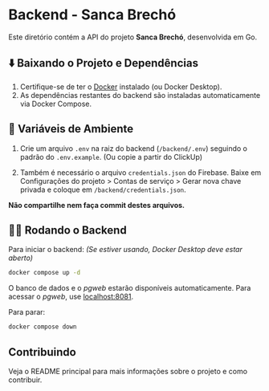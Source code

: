 # Backend - Sanca Brechó

Este diretório contém a API do projeto **Sanca Brechó**, desenvolvida em Go.

## ⬇️ Baixando o Projeto e Dependências

1. Certifique-se de ter o [Docker](https://www.docker.com/) instalado (ou Docker Desktop).
2. As dependências restantes do backend são instaladas automaticamente via Docker Compose.

## 🔐 Variáveis de Ambiente

1. Crie um arquivo `.env` na raiz do backend (`/backend/.env`) seguindo o padrão do `.env.example`. (Ou copie a partir do ClickUp)

2. Também é necessário o arquivo `credentials.json` do Firebase. Baixe em Configurações do projeto > Contas de serviço > Gerar nova chave privada e coloque em `/backend/credentials.json`.

**Não compartilhe nem faça commit destes arquivos.**

## 🏃‍♂️ Rodando o Backend

Para iniciar o backend: *(Se estiver usando, Docker Desktop deve estar aberto)*
```sh
docker compose up -d
```
O banco de dados e o *pgweb* estarão disponíveis automaticamente. Para acessar o *pgweb*, use [localhost:8081](http://localhost:8081).

Para parar:
```sh
docker compose down
```

## Contribuindo

Veja o README principal para mais informações sobre o projeto e como contribuir.